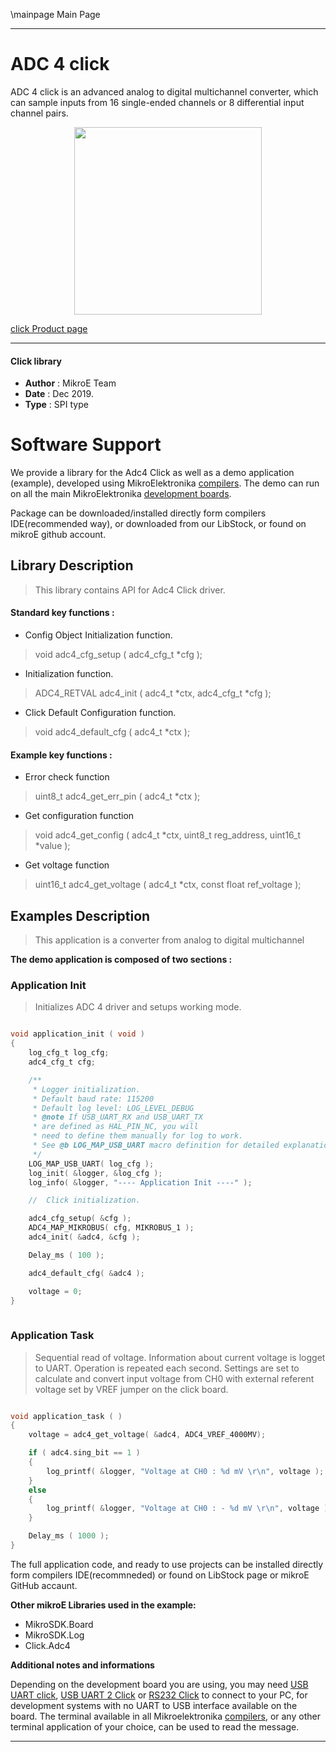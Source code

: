 \mainpage Main Page
 
 

---
# ADC 4 click

ADC 4 click is an advanced analog to digital multichannel converter, which can sample inputs from 16 single-ended channels or 8 differential input channel pairs.

<p align="center">
  <img src="https://download.mikroe.com/images/click_for_ide/adc4_click.png" height=300px>
</p>

[click Product page](https://www.mikroe.com/adc-4-click)

---


#### Click library 

- **Author**        : MikroE Team
- **Date**          : Dec 2019.
- **Type**          : SPI type


# Software Support

We provide a library for the Adc4 Click 
as well as a demo application (example), developed using MikroElektronika 
[compilers](https://shop.mikroe.com/compilers). 
The demo can run on all the main MikroElektronika [development boards](https://shop.mikroe.com/development-boards).

Package can be downloaded/installed directly form compilers IDE(recommended way), or downloaded from our LibStock, or found on mikroE github account. 

## Library Description

> This library contains API for Adc4 Click driver.

#### Standard key functions :

- Config Object Initialization function.
> void adc4_cfg_setup ( adc4_cfg_t *cfg ); 
 
- Initialization function.
> ADC4_RETVAL adc4_init ( adc4_t *ctx, adc4_cfg_t *cfg );

- Click Default Configuration function.
> void adc4_default_cfg ( adc4_t *ctx );


#### Example key functions :

- Error check function
> uint8_t adc4_get_err_pin ( adc4_t *ctx );
 
- Get configuration function
> void adc4_get_config ( adc4_t *ctx, uint8_t reg_address, uint16_t *value );

- Get voltage function
> uint16_t adc4_get_voltage ( adc4_t *ctx, const float ref_voltage );

## Examples Description

> This application is a converter from analog to digital multichannel 

**The demo application is composed of two sections :**

### Application Init 

> Initializes ADC 4 driver and setups working mode.

```c

void application_init ( void )
{
    log_cfg_t log_cfg;
    adc4_cfg_t cfg;

    /** 
     * Logger initialization.
     * Default baud rate: 115200
     * Default log level: LOG_LEVEL_DEBUG
     * @note If USB_UART_RX and USB_UART_TX 
     * are defined as HAL_PIN_NC, you will 
     * need to define them manually for log to work. 
     * See @b LOG_MAP_USB_UART macro definition for detailed explanation.
     */
    LOG_MAP_USB_UART( log_cfg );
    log_init( &logger, &log_cfg );
    log_info( &logger, "---- Application Init ----" );

    //  Click initialization.

    adc4_cfg_setup( &cfg );
    ADC4_MAP_MIKROBUS( cfg, MIKROBUS_1 );
    adc4_init( &adc4, &cfg );

    Delay_ms ( 100 );

    adc4_default_cfg( &adc4 );

    voltage = 0;
}
  
```

### Application Task

> Sequential read of voltage. Information about
> current voltage is logget to UART. Operation is repeated each second. Settings are set
> to calculate and convert input voltage from CH0 with external referent voltage set by VREF jumper on the click board.

```c

void application_task ( )
{
    voltage = adc4_get_voltage( &adc4, ADC4_VREF_4000MV);

    if ( adc4.sing_bit == 1 )
    {
        log_printf( &logger, "Voltage at CH0 : %d mV \r\n", voltage );
    }
    else
    {
        log_printf( &logger, "Voltage at CH0 : - %d mV \r\n", voltage );
    }

    Delay_ms ( 1000 );
} 

```

The full application code, and ready to use projects can be  installed directly form compilers IDE(recommneded) or found on LibStock page or mikroE GitHub accaunt.

**Other mikroE Libraries used in the example:** 

- MikroSDK.Board
- MikroSDK.Log
- Click.Adc4

**Additional notes and informations**

Depending on the development board you are using, you may need 
[USB UART click](https://shop.mikroe.com/usb-uart-click), 
[USB UART 2 Click](https://shop.mikroe.com/usb-uart-2-click) or 
[RS232 Click](https://shop.mikroe.com/rs232-click) to connect to your PC, for 
development systems with no UART to USB interface available on the board. The 
terminal available in all Mikroelektronika 
[compilers](https://shop.mikroe.com/compilers), or any other terminal application 
of your choice, can be used to read the message.



---
